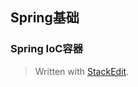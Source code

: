 ## Spring基础

### Spring IoC容器








> Written with [StackEdit](https://stackedit.io/).
<!--stackedit_data:
eyJoaXN0b3J5IjpbLTM2NjQxNzQ5N119
-->